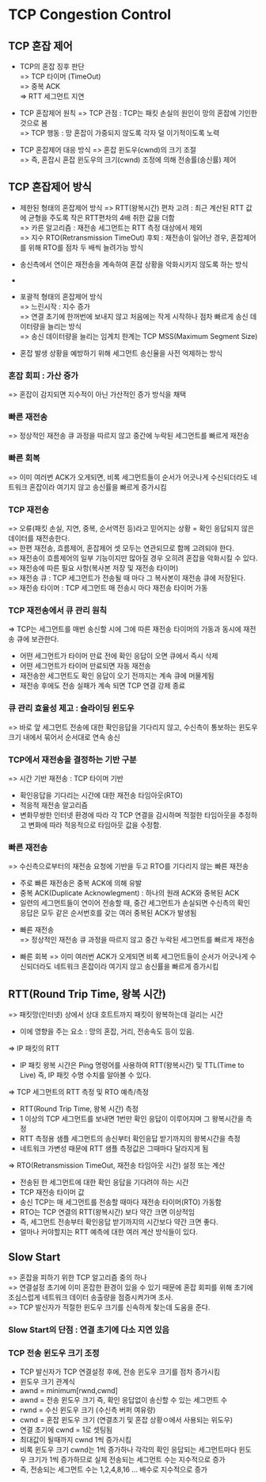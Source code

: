 # TCP Congestion Control

## TCP 혼잡 제어
* TCP의 혼잡 징후 판단   
=> TCP 타이머 (TimeOut)    
=> 중복 ACK   
=> RTT 세그먼트 지연   

* TCP 혼잡제어 원칙
=> TCP 관점 : TCP는 패킷 손실의 원인이 망의 혼잡에 기인한 것으로 봄   
=> TCP 행동 : 망 혼잡이 가중되지 않도록 각자 덜 이기적이도록 노력   

* TCP 혼잡제어 대응 방식
=> 혼잡 윈도우(cwnd)의 크기 조절   
=> 즉, 혼잡시 혼잡 윈도우의 크기(cwnd) 조정에 의해 전송률(송신률) 제어   

## TCP 혼잡제어 방식
* 제한된 형태의 혼잡제어 방식
=> RTT(왕복시간) 편차 고려 : 최근 계산된 RTT 값에 균형을 주도록 작은 RTT편차의 4배 취한 값을 더함   
=> 카른 알고리즘 : 재전송 세그먼트는 RTT 측정 대상에서 제외   
=> 지수 RTO(Retransmission TimeOut) 후퇴 : 재전송이 일어난 경우, 혼잡제어를 위해 RTO를 점차 두 배씩 늘려가능 방식   

* 송신측에서 연이은 재전송을 계속하여 혼잡 상황을 악화시키지 않도록 하는 방식
*    
* 포괄적 형태의 혼잡제어 방식   
=> 느린시작 : 지수 증가   
=> 연결 초기에 한꺼번에 보내지 않고 처음에는 작게 시작하나 점차 빠르게 송신 데이터량을 늘리는 방식   
=> 송신 데이터량을 늘리는 임계치 한계는 TCP MSS(Maximum Segment Size)   
* 혼잡 발생 상황을 예방하기 위해 세그먼트 송신율을 사전 억제하는 방식
 
### 혼잡 회피 : 가산 증가
=> 혼잡이 감지되면 지수적이 아닌 가산적인 증가 방식을 채택   

### 빠른 재전송
=> 정상적인 재전송 큐 과정을 따르지 않고 중간에 누락된 세그먼트를 빠르게 재전송   

### 빠른 회복
=> 이미 여러번 ACK가 오게되면, 비록 세그먼트들이 순서가 어긋나게 수신되더라도 네트워크 혼잡이라 여기지 않고 송신률을 빠르게 증가시킴


### TCP 재전송
=> 오류(패킷 손실, 지연, 중복, 순서역전 등)라고 믿어지는 상황 = 확인 응답되지 않은 데이터를 재전송한다.   
=> 한편 재전송, 흐름제어, 혼잡제어 셋 모두는 연관되므로 함께 고려되야 한다.   
=> 재전송이 흐름제어의 일부 기능이지만 많아질 경우 오히려 혼잡을 악화시킬 수 있다.   
=> 재전송에 따른 필요 사항(복사본 저장 및 재전송 타이머)   
=> 재전송 큐 : TCP 세그먼트가 전송될 때 마다 그 복사본이 재전송 큐에 저장된다.   
=> 재전송 타이머 : TCP 세그먼트 매 전송시 마다 재전송 타이머 가동   

### TCP 재전송에서 큐 관리 원칙
=> TCP는 세그먼트를 매번 송신할 시에 그에 따른 재전송 타이머의 가동과 동시에 재전송 큐에 보관한다.   
- 어떤 세그먼트가 타이머 만료 전에 확인 응답이 오면 큐에서 즉시 삭제   
- 어떤 세그먼트가 타이머 만료되면 자동 재전송   
- 재전송한 세그먼트도 확인 응답이 오기 전까지는 계속 큐에 머물게됨   
- 재전송 후에도 전송 실패가 계속 되면 TCP 연결 강제 종료   

### 큐 관리 효율성 제고 : 슬라이딩 윈도우
=> 바로 앞 세그먼트 전송에 대한 확인응답을 기다리지 않고, 수신측이 통보하는 윈도우 크기 내에서 묶어서 순서대로 연속 송신   

### TCP에서 재전송을 결정하는 기반 구분
=> 시간 기반 재전송 : TCP 타이머 기반   
- 확인응답을 기다리는 시간에 대한 재전송 타임아웃(RTO)   
- 적응적 재전송 알고리즘   
- 변화무쌍한 인터넷 환경에 따라 각 TCP 연결을 감시하며 적절한 타임아웃을 추정하고 변화에 따라 적응적으로 타임아웃 값을 수정함.   

### 빠른 재전송
=> 수신측으로부터의 재전송 요청에 기반을 두고 RTO를 기다리지 않는 빠른 재전송   
- 주로 빠른 재전송은 중복 ACK에 의해 유발   
- 중복 ACK(Duplicate Acknowlegment) :  하나의 원래 ACK와 중복된 ACK   
- 일련의 세그먼트들이 연이어 전송할 때, 중간 세그먼트가 손실되면 수신측의 확인 응답은 모두 같은 순서번호를 갖는 여러 중복된 ACK가 발생됨   

* 빠른 재전송   
=> 정상적인 재전송 큐 과정을 따르지 않고 중간 누락된 세그먼트를 빠르게 재전송   

* 빠른 회복
=> 이미 여러번 ACK가 오게되면 비록 세그먼트들이 순서가 어긋나게 수신되더라도 네트워크 혼잡이라 여기지 않고 송신률을 빠르게 증가시킴   


## RTT(Round Trip Time, 왕복 시간)
=> 패킷망(인터넷) 상에서 상대 호트트까지 패킷이 왕복하는데 걸리는 시간   
- 이에 영향을 주는 요소 : 망의 혼잡, 거리, 전송속도 등이 있음.   

=> IP 패킷의 RTT   
- IP 패킷 왕복 시간은 Ping 명령어를 사용하여 RTT(왕복시간) 및 TTL(Time to Live) 즉, IP 패킷 수명 수치를 알아볼 수 있다.   

=> TCP 세그먼트의 RTT 측정 및 RTO 예측/측정   
- RTT(Round Trip Time, 왕복 시간) 측정   
- 1 이상의 TCP 세그먼트를 보내면 1번만 확인 응답이 이루어지며 그 왕복시간을 측정   
- RTT 측정용 샘플 세그먼트의 송신부터 확인응답 받기까지의 왕복시간을 측정   
- 네트워크 가변성 때문에 RTT 샘플 측정값은 그때마다 달라지게 됨   

=> RTO(Retransmission TimeOut, 재전송 타임아웃 시간) 설정 또는 계산   
- 전송된 한 세그먼트에 대한 확인 응답을 기다려야 하는 시간
- TCP 재전송 타이머 값
- 송신 TCP는 매 세그먼트를 전송할 때마다 재전송 타이머(RTO) 가동함   
- RTO는 TCP 연결의 RTT(왕복시간) 보다 약간 크면 이상적임   
- 즉, 세그먼트 전송부터 확인응답 받기까지의 시간보다 약간 크면 좋다.   
- 얼마나 커야할지는 RTT 예측에 대한 여러 계산 방식들이 있다.


## Slow Start
=> 혼잡을 피하기 위한 TCP 알고리즘 중의 하나   
=> 연결설정 초기에 이미 혼잡한 환경이 있을 수 있기 때문에 혼잡 회피를 위해 초기에 조심스럽게 네트워크 데이터 송출량을 점증시켜가며 조사.   
=> TCP 발신자가 적절한 윈도우 크기를 신속하게 찾는데 도움을 준다.   

### Slow Start의 단점 : 연결 초기에 다소 지연 있음
### TCP 전송 윈도우 크기 조정
- TCP 발신자가 TCP 연결설정 후에, 전송 윈도우 크기를 점차 증가시킴   
- 윈도우 크기 관계식   
- awnd = minimum[rwnd,cwnd]   
- awnd = 전송 윈도우 크기 즉, 확인 응답없이 송신할 수 있는 세그먼트 수    
- rwnd = 수신 윈도우 크기 (수신측 버퍼 여유량)   
- cwnd = 혼잡 윈도우 크기 (연결초기 및 혼잡 상황ㅇ에서 사용되는 위도우)   
- 연결 초기에 cwnd = 1로 셋팅됨   
- 최대값이 될때까지 cwnd 1씩 증가시킴   
- 비록 윈도우 크기 cwnd는 1씩 증가하나 각각의 확인 응답되는 세그먼트마다 윈도우 크기가 1씩 증가하므로 실제 전송되는 세그먼트 수는 지수적으로 증가   
- 즉, 전송되는 세그먼트 수는 1,2,4,8,16 ... 배수로 지수적으로 증가



  
